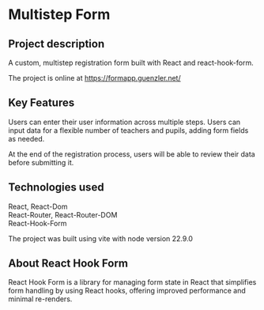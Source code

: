 # Multistep Form

## Project description
A custom, multistep registration form  built with React and react-hook-form. 

The project is online at https://formapp.guenzler.net/

## Key Features
Users can enter their user information across multiple steps. Users can input data for a flexible number of teachers and pupils, adding form fields as needed.  

At the end of the registration process, users will be able to review their data before submitting it.

## Technologies used
React, React-Dom  
React-Router, React-Router-DOM  
React-Hook-Form  

The project was built using vite with node version 22.9.0

## About React Hook Form
React Hook Form is a library for managing form state in React that simplifies form handling by using React hooks, offering improved performance and minimal re-renders.
